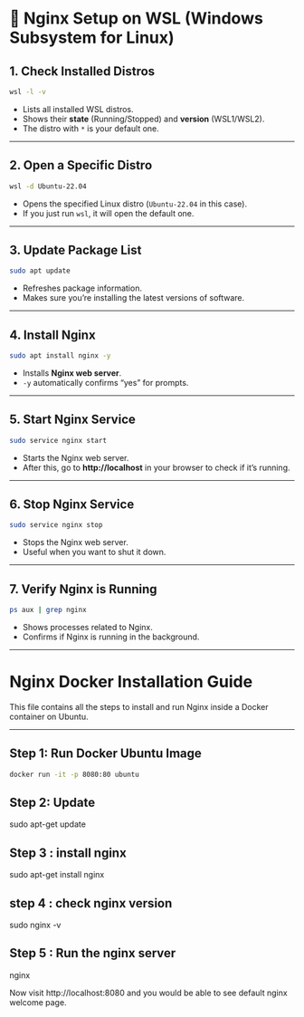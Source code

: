 # 🚀 Nginx Setup on WSL (Windows Subsystem for Linux)

## 1. Check Installed Distros
```bash
wsl -l -v
```
- Lists all installed WSL distros.  
- Shows their **state** (Running/Stopped) and **version** (WSL1/WSL2).  
- The distro with `*` is your default one.  

---

## 2. Open a Specific Distro
```bash
wsl -d Ubuntu-22.04
```
- Opens the specified Linux distro (`Ubuntu-22.04` in this case).  
- If you just run `wsl`, it will open the default one.  

---

## 3. Update Package List
```bash
sudo apt update
```
- Refreshes package information.  
- Makes sure you’re installing the latest versions of software.  

---

## 4. Install Nginx
```bash
sudo apt install nginx -y
```
- Installs **Nginx web server**.  
- `-y` automatically confirms “yes” for prompts.  

---

## 5. Start Nginx Service
```bash
sudo service nginx start
```
- Starts the Nginx web server.  
- After this, go to **http://localhost** in your browser to check if it’s running.  

---

## 6. Stop Nginx Service
```bash
sudo service nginx stop
```
- Stops the Nginx web server.  
- Useful when you want to shut it down.  

---

## 7. Verify Nginx is Running
```bash
ps aux | grep nginx
```
- Shows processes related to Nginx.  
- Confirms if Nginx is running in the background.  

---
# Nginx Docker Installation Guide

This file contains all the steps to install and run Nginx inside a Docker container on Ubuntu.

---

## Step 1: Run Docker Ubuntu Image
```bash
docker run -it -p 8080:80 ubuntu

```
## Step 2: Update
sudo apt-get update
## Step 3 : install nginx
sudo apt-get install nginx
## step 4 : check nginx version
sudo nginx -v
## Step 5 : Run the nginx server
nginx


Now visit http://localhost:8080 and you would be able to see default nginx welcome page.
